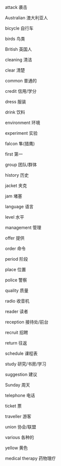 attack           袭击

Australian       澳大利亚人

bicycle          自行车

birds            鸟类

British          英国人

cleaning         清洁

clear            清楚

common           普通的

credit           信用/学分

dress            服装

drink            饮料

environment      环境

experiment       实验

falcon           隼(猎鹰)

first            第一

group            团队/群体

history          历史

jacket           夹克

jam              堵塞

language         语言

level            水平

management       管理

offer            提供

order            命令

period           阶段

place            位置

police           警察

quality          质量

radio            收音机

reader           读者

reception        接待处/前台

recruit          招聘

return           往返

schedule         课程表

study            研究/书房/学习

suggestion       建议

Sunday           周天

telephone        电话

ticket           票

traveller        游客

union            协会/联盟

various          各种的

yellow           黄色

medical therapy  药物理疗

